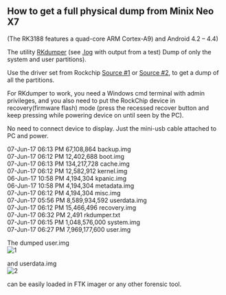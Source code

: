 ## How to get a full physical dump from Minix Neo X7 ##
(The RK3188 features a quad-core ARM Cortex-A9) and Android 4.2 – 4.4)


The utility [RKdumper](https://forum.xda-developers.com/general/rooting-roms/tool-rkdumper-utility-backup-firmware-t2915363) 
(see [.log](https://github.com/kacos2000/Other/blob/master/rkdumper.log) with output from a test) Dump of only the system and user partitions).<br> 

Use the driver set from Rockchip [Source #1](https://github.com/chirimen-oh/CHIRIMEN-tools) or [Source #2](https://androidmtk.com/download-rockchip-driver-assistant), 
to get a dump of all the partitions.

For RKdumper to work, you need a Windows cmd terminal with admin privileges, 
and you also need to put the RockChip device in recovery(firmware flash) mode 
(press the recessed recover button and keep pressing while powering device on until seen by the PC). 

No need to connect device to display. Just the mini-usb cable attached to PC and power.

07-Jun-17  06:13 PM        67,108,864 backup.img<br>
07-Jun-17  06:12 PM        12,402,688 boot.img<br>
07-Jun-17  06:13 PM       134,217,728 cache.img<br>
07-Jun-17  06:12 PM        12,582,912 kernel.img<br>
06-Jun-17  10:58 PM         4,194,304 kpanic.img<br>
06-Jun-17  10:58 PM         4,194,304 metadata.img<br>
07-Jun-17  06:12 PM         4,194,304 misc.img<br>
07-Jun-17  05:56 PM     8,589,934,592 userdata.img<br>
07-Jun-17  06:12 PM        15,466,496 recovery.img<br>
07-Jun-17  06:32 PM             2,491 rkdumper.txt<br>
07-Jun-17  06:15 PM     1,048,576,000 system.img<br>
07-Jun-17  06:27 PM     7,969,177,600 user.img<br>

The dumped user.img <br>
![1](https://raw.githubusercontent.com/kacos2000/Other/master/1.jpg)<br>

and userdata.img<br>
![2](https://raw.githubusercontent.com/kacos2000/Other/master/2.jpg)<br>

can be easily loaded in FTK imager or any other forensic tool.


 

 

